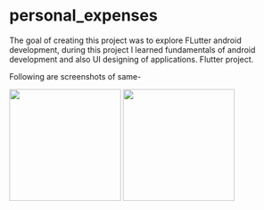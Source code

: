 # personal_expenses

The goal of creating this project was to explore FLutter android development, during this project I learned fundamentals of android development and also UI designing of applications.
Flutter project.


Following are screenshots of same-

<p float="left">
  <img src="https://user-images.githubusercontent.com/94520177/189387618-f3c1e412-4120-4934-8d1b-076811f3260d.jpg" width="200" />
  <img src="https://user-images.githubusercontent.com/94520177/189387637-c4cbd57e-7418-4162-aeaa-0100b9e5eacf.jpg" width="200" /> 
</p>


